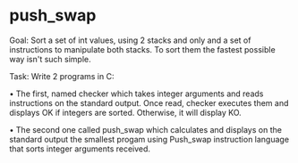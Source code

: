 # push_swap

Goal: 
Sort a set of int values, using 2 stacks and only and a set of
instructions to manipulate both stacks. To sort them the fastest possible way isn't such simple.


Task: Write 2 programs in C:

• The first, named checker which takes integer arguments and reads instructions on
the standard output. Once read, checker executes them and displays OK if integers
are sorted. Otherwise, it will display KO.

• The second one called push_swap which calculates and displays on the standard
output the smallest progam using Push_swap instruction language that sorts integer arguments received.
